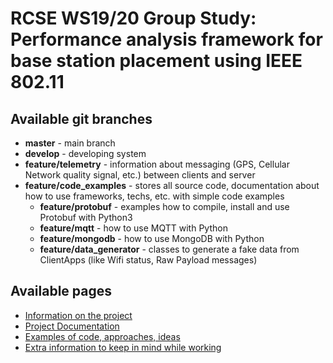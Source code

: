# RCSE WS19/20 Group Study: Performance analysis framework for base station placement using IEEE 802.11

## Available git branches

- **master** - main branch
- **develop** - developing system
- **feature/telemetry** - information about messaging (GPS, Cellular Network quality signal, etc.) between clients and server
- **feature/code_examples** - stores all source code, documentation about how to use frameworks, techs, etc. with simple code examples
    - **feature/protobuf** - examples how to compile, install and use Protobuf with Python3
    - **feature/mqtt** - how to use MQTT with Python
    - **feature/mongodb** - how to use MongoDB with Python
    - **feature/data_generator** - classes to generate a fake data from ClientApps (like Wifi status, Raw Payload messages)

## Available pages

- [Information on the project](DESCRIPTION.md)
- [Project Documentation](docs/)
- [Examples of code, approaches, ideas](examples)
- [Extra information to keep in mind while working](extras/)